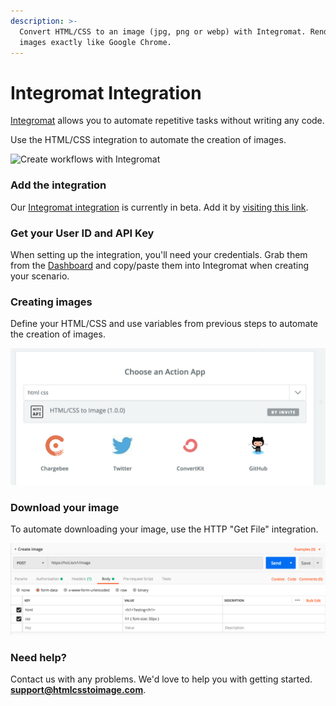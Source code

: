 ```yaml
---
description: >-
  Convert HTML/CSS to an image (jpg, png or webp) with Integromat. Renders
  images exactly like Google Chrome.
---
```


# Integromat Integration

[Integromat](https://www.integromat.com/en/apps/invite/8c66ba3e96e525e59155cc3ea5465aa7) allows you to automate repetitive tasks without writing any code.

Use the HTML/CSS integration to automate the creation of images.

![Create workflows with Integromat](../.gitbook/assets/image%20%2824%29.png)

### Add the integration

Our [Integromat integration](https://www.integromat.com/en/apps/invite/8c66ba3e96e525e59155cc3ea5465aa7) is currently in beta. Add it by [visiting this link](https://www.integromat.com/en/apps/invite/8c66ba3e96e525e59155cc3ea5465aa7).

### Get your User ID and API Key

When setting up the integration, you'll need your credentials. Grab them from the [Dashboard](https://htmlcsstoimage.com/dashboard) and copy/paste them into Integromat when creating your scenario.

### Creating images

Define your HTML/CSS and use variables from previous steps to automate the creation of images.

![Auto generate images](../.gitbook/assets/image%20%289%29.png)

### Download your image

To automate downloading your image, use the HTTP "Get File" integration.

![Download your image](../.gitbook/assets/image%20%288%29.png)

### Need help?

Contact us with any problems. We'd love to help you with getting started. **support@htmlcsstoimage.com**.

